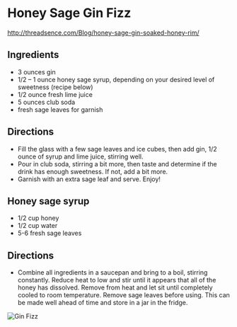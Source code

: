 # Honey Sage Gin Fizz
http://threadsence.com/Blog/honey-sage-gin-soaked-honey-rim/

## Ingredients
*  3 ounces gin
* 1/2 – 1 ounce honey sage syrup, depending on your desired level of sweetness (recipe below)
* 1/2 ounce fresh lime juice
* 5 ounces club soda
* fresh sage leaves for garnish

## Directions
* Fill the glass with a few sage leaves and ice cubes, then add gin, 1/2 ounce of syrup and lime juice, stirring well. 
* Pour in club soda, stirring a bit more, then taste and determine if the drink has enough sweetness. If not, add a bit more.
* Garnish with an extra sage leaf and serve. Enjoy!

## Honey sage syrup
* 1/2 cup honey
* 1/2 cup water
* 5-6 fresh sage leaves

## Directions
* Combine all ingredients in a saucepan and bring to a boil, stirring constantly. Reduce heat to low and stir until it appears that all of the honey has dissolved. Remove from heat and let sit until completely cooled to room temperature. Remove sage leaves before using. This can be made well ahead of time and store in a jar in the fridge.

![Gin Fizz](http://photos-g.ak.instagram.com/hphotos-ak-xaf1/t51.2885-15/10948962_1553243438262318_1034088751_n.jpg)
